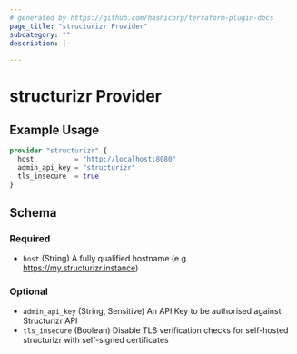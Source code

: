 ```yaml
---
# generated by https://github.com/hashicorp/terraform-plugin-docs
page_title: "structurizr Provider"
subcategory: ""
description: |-
  
---
```


# structurizr Provider



## Example Usage

```terraform
provider "structurizr" {
  host          = "http://localhost:8080"
  admin_api_key = "structurizr"
  tls_insecure  = true
}
```

<!-- schema generated by tfplugindocs -->
## Schema

### Required

- `host` (String) A fully qualified hostname (e.g. https://my.structurizr.instance)

### Optional

- `admin_api_key` (String, Sensitive) An API Key to be authorised against Structurizr API
- `tls_insecure` (Boolean) Disable TLS verification checks for self-hosted structurizr with self-signed certificates
